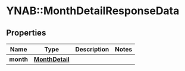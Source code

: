 # YNAB::MonthDetailResponseData

## Properties
Name | Type | Description | Notes
------------ | ------------- | ------------- | -------------
**month** | [**MonthDetail**](MonthDetail.md) |  | 


